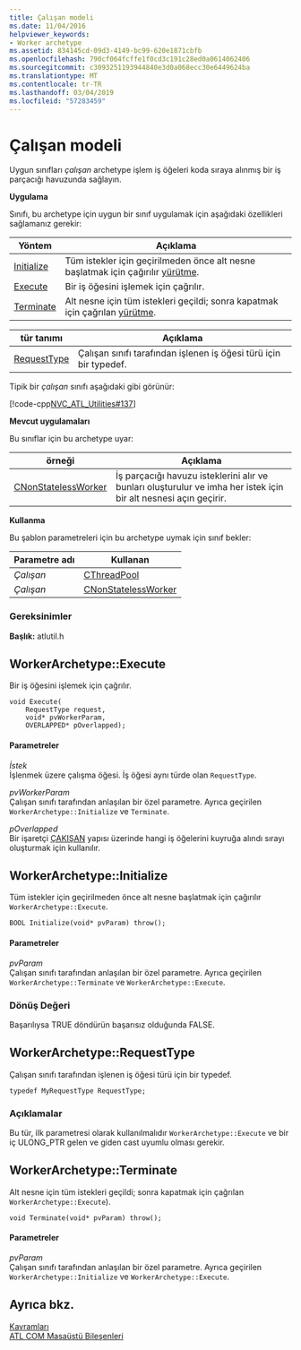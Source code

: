 ```yaml
---
title: Çalışan modeli
ms.date: 11/04/2016
helpviewer_keywords:
- Worker archetype
ms.assetid: 834145cd-09d3-4149-bc99-620e1871cbfb
ms.openlocfilehash: 790cf064fcffe1f0cd3c191c28ed0a0614062406
ms.sourcegitcommit: c3093251193944840e3d0a068ecc30e6449624ba
ms.translationtype: MT
ms.contentlocale: tr-TR
ms.lasthandoff: 03/04/2019
ms.locfileid: "57283459"
---
```

# <a name="worker-archetype"></a>Çalışan modeli

Uygun sınıfları *çalışan* archetype işlem iş öğeleri koda sıraya alınmış bir iş parçacığı havuzunda sağlayın.

**Uygulama**

Sınıfı, bu archetype için uygun bir sınıf uygulamak için aşağıdaki özellikleri sağlamanız gerekir:

|Yöntem|Açıklama|
|------------|-----------------|
|[Initialize](#initialize)|Tüm istekler için geçirilmeden önce alt nesne başlatmak için çağırılır [yürütme](#execute).|
|[Execute](#execute)|Bir iş öğesini işlemek için çağrılır.|
|[Terminate](#terminate)|Alt nesne için tüm istekleri geçildi; sonra kapatmak için çağrılan [yürütme](#execute).|

|tür tanımı|Açıklama|
|-------------|-----------------|
|[RequestType](#requesttype)|Çalışan sınıfı tarafından işlenen iş öğesi türü için bir typedef.|

Tipik bir *çalışan* sınıfı aşağıdaki gibi görünür:

[!code-cpp[NVC_ATL_Utilities#137](../../atl/codesnippet/cpp/worker-archetype_1.cpp)]

**Mevcut uygulamaları**

Bu sınıflar için bu archetype uyar:

|örneği|Açıklama|
|-----------|-----------------|
|[CNonStatelessWorker](../../atl/reference/cnonstatelessworker-class.md)|İş parçacığı havuzu isteklerini alır ve bunları oluşturulur ve imha her istek için bir alt nesnesi açın geçirir.|

**Kullanma**

Bu şablon parametreleri için bu archetype uymak için sınıf bekler:

|Parametre adı|Kullanan|
|--------------------|-------------|
|*Çalışan*|[CThreadPool](../../atl/reference/cthreadpool-class.md)|
|*Çalışan*|[CNonStatelessWorker](../../atl/reference/cnonstatelessworker-class.md)|

### <a name="requirements"></a>Gereksinimler

**Başlık:** atlutil.h

## <a name="execute"></a>WorkerArchetype::Execute

Bir iş öğesini işlemek için çağrılır.

```
void Execute(
    RequestType request,
    void* pvWorkerParam,
    OVERLAPPED* pOverlapped);
```

#### <a name="parameters"></a>Parametreler

*İstek*<br/>
İşlenmek üzere çalışma öğesi. İş öğesi aynı türde olan `RequestType`.

*pvWorkerParam*<br/>
Çalışan sınıfı tarafından anlaşılan bir özel parametre. Ayrıca geçirilen `WorkerArchetype::Initialize` ve `Terminate`.

*pOverlapped*<br/>
Bir işaretçi [ÇAKIŞAN](/windows/desktop/api/minwinbase/ns-minwinbase-_overlapped) yapısı üzerinde hangi iş öğelerini kuyruğa alındı sırayı oluşturmak için kullanılır.

## <a name="initialize"></a> WorkerArchetype::Initialize

Tüm istekler için geçirilmeden önce alt nesne başlatmak için çağırılır `WorkerArchetype::Execute`.
```
BOOL Initialize(void* pvParam) throw();
```

#### <a name="parameters"></a>Parametreler

*pvParam*<br/>
Çalışan sınıfı tarafından anlaşılan bir özel parametre. Ayrıca geçirilen `WorkerArchetype::Terminate` ve `WorkerArchetype::Execute`.

### <a name="return-value"></a>Dönüş Değeri

Başarılıysa TRUE döndürün başarısız olduğunda FALSE.

## <a name="requesttype"></a> WorkerArchetype::RequestType

Çalışan sınıfı tarafından işlenen iş öğesi türü için bir typedef.

```
typedef MyRequestType RequestType;
```

### <a name="remarks"></a>Açıklamalar

Bu tür, ilk parametresi olarak kullanılmalıdır `WorkerArchetype::Execute` ve bir iç ULONG_PTR gelen ve giden cast uyumlu olması gerekir.

## <a name="terminate"></a> WorkerArchetype::Terminate

Alt nesne için tüm istekleri geçildi; sonra kapatmak için çağrılan `WorkerArchetype::Execute`).

```
void Terminate(void* pvParam) throw();
```

#### <a name="parameters"></a>Parametreler

*pvParam*<br/>
Çalışan sınıfı tarafından anlaşılan bir özel parametre. Ayrıca geçirilen `WorkerArchetype::Initialize` ve `WorkerArchetype::Execute`.

## <a name="see-also"></a>Ayrıca bkz.

[Kavramları](../../atl/active-template-library-atl-concepts.md)<br/>
[ATL COM Masaüstü Bileşenleri](../../atl/atl-com-desktop-components.md)
